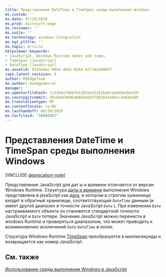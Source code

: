 ```yaml
---
title: Представления DateTime и TimeSpan среды выполнения Windows
ms.custom: ''
ms.date: 07/29/2020
ms.prod: microsoft-edge
ms.reviewer: ''
ms.suite: ''
ms.technology: windows-integration
ms.tgt_pltfrm: ''
ms.topic: article
helpviewer_keywords:
- JavaScript, Windows Runtime dates and times
- TimeSpan [JavaScript]
- DateTime [JavaScript]
ms.assetid: 9743e9ac-9054-463e-8264-427183e4905f
caps.latest.revision: 9
author: MSEdgeTeam
ms.author: msedgedevrel
manager: ''
ms.openlocfilehash: 1c51bba74bb7e5182eb25342badcae848eeba339
ms.sourcegitcommit: 29cbe0f464ba0092e025f502833eb9cc3e02ee89
ms.translationtype: MT
ms.contentlocale: ru-RU
ms.lasthandoff: 08/20/2020
ms.locfileid: "10942057"
---
```

# Представления DateTime и TimeSpan среды выполнения Windows  

[!INCLUDE [deprecation-note](../includes/legacy-edge-note.md)]  

Представление JavaScript для дат ы и времени отличается от версии Windows Runtime.  Структура [даты и времени][UwpWindowsFoundationDatetime] выполнения Windows представлена в javaScript как [дата,][MDNDate] в котором в строгом хранилище входит в обратный хранилище, соответствующий `DateTime` данным \(и имеет другой диапазон и точности JavaScript `Date` \).  При изменении `Date` настраиваемого объекта он становится стандартной точности JavaScript и `Date` потери.  Значения JavaScript можно перенести в windows Runtime и проверяться диапазоном, что может приводить к возникновению исключений `Date` `DateTime` в полях.  

 Структура Windows Runtime [TimeSpan][UwpWindowsFoundationTimespan] преобразуется в миллисекунды и возвращается как номер JavaScript.  

## См. также  

[Использование среды выполнения Windows в JavaScript][WindowsRuntimeJavascript]  

<!-- links -->  

[WindowsRuntimeJavascript]: ./using-the-windows-runtime-in-javascript.md "Использование Windows Runtime в JavaScript | Документы Майкрософт"  

[UwpWindowsFoundationDatetime]: /uwp/api/Windows.Foundation.DateTime "DateTime Struct | Документы Майкрософт"  
[UwpWindowsFoundationTimespan]: /uwp/api/windows.foundation.timespan "Структура TimeSpan Struct | Документы Майкрософт"  

[MDNDate]: https://developer.mozilla.org/docs/Web/JavaScript/Reference/Global_Objects/Date "Дата | MDN"  
